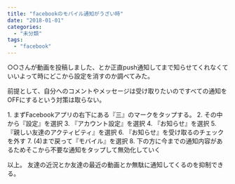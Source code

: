 ```yaml
---
title: "facebookのモバイル通知がうざい時"
date: "2018-01-01"
categories: 
  - "未分類"
tags: 
  - "facebook"
---
```


○○さんが動画を投稿しました、とか正直push通知してまで知らせてくれなくていいよって時にどこから設定を消すのか調べてみた。

前提として、自分へのコメントやメッセージは受け取りたいのですべての通知をOFFにするという対策は取らない。

1\. まずFacebookアプリの右下にある『三』のマークをタップする。 2. その中から『設定』を選択 3. 『アカウント設定』を選択 4. 『お知らせ』を選択 5. 『親しい友達のアクティビティ』を選択 6. 『お知らせ』を受け取るのチェックを外す 7. (4)まで戻って『モバイル』を選択 8. 下の方に今までの通知内容があるためそこから不要な通知をタップして無効化していく

以上。 友達の近況とか友達の最近の動画とか無駄に通知してくるのを抑制できる。
